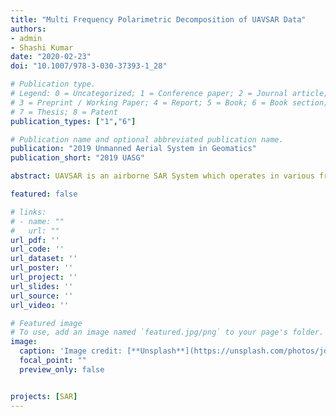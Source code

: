 ```yaml
---
title: "Multi Frequency Polarimetric Decomposition of UAVSAR Data"
authors:
- admin
- Shashi Kumar
date: "2020-02-23"
doi: "10.1007/978-3-030-37393-1_28"

# Publication type.
# Legend: 0 = Uncategorized; 1 = Conference paper; 2 = Journal article;
# 3 = Preprint / Working Paper; 4 = Report; 5 = Book; 6 = Book section;
# 7 = Thesis; 8 = Patent
publication_types: ["1","6"]

# Publication name and optional abbreviated publication name.
publication: "2019 Unmanned Aerial System in Geomatics"
publication_short: "2019 UASG"

abstract: UAVSAR is an airborne SAR System which operates in various frequencies of microwave. The UAVSAR is developed by NASA/JPL. UAVSAR data has quad pol capability. Quad pol SAR data or fully polarimetric SAR data (having polarization channels as HH, HV, VH and VV) has capability of distinguishing the geographical features. Different geographical features behave differently for different wavelengths such as for P Band, L Band, S Band, etc. This study is focused on the differentiation of the scattering behavior of different object under different wavelengths. In this research PolSAR Data have been used to characterize the scattering behavior of the objects. It has been found that model-based decomposition techniques provide result of different scatterers according to the mathematical model used in the approach. This causes variation in the scattering values for the same features using decomposition modelling. To overcome this problem, roll invariant parameters have shown their potential over decomposition model to get unique scattering characteristics of the targets. In this research we have worked upon the data of P band and L band dataset of the UAVSAR for the same geographical location located near Candle Lake in Canada. The feature like water body is clearly visible in both the dataset while the vegetation i.e. forest patch is clearly visible in the L band due to the less penetration of the L Band EM wave compared to P Band and the sub-canopy features are better distinguishable in the P Band dataset because of its ability to penetrate through the canopy of the tree.

featured: false

# links:
# - name: ""
#   url: ""
url_pdf: ''
url_code: ''
url_dataset: ''
url_poster: ''
url_project: ''
url_slides: ''
url_source: ''
url_video: ''

# Featured image
# To use, add an image named `featured.jpg/png` to your page's folder. 
image:
  caption: 'Image credit: [**Unsplash**](https://unsplash.com/photos/jdD8gXaTZsc)'
  focal_point: ""
  preview_only: false


projects: [SAR]
---
```


